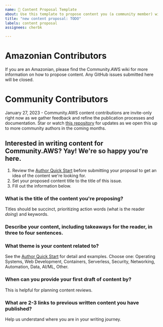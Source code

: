 ```yaml
---
name: 📝 Content Proposal Template
about: Use this template to propose content you (a community member) will write for Community.AWS.
title: "new content proposal: TODO"
labels: content proposal
assignees: cherbk

---
```


# Amazonian Contributors

If you are an Amazonian, please find the Community.AWS wiki for more information on how to propose content. Any GitHub issues submitted here will be closed.

# Community Contributors

January 27, 2023 - Community.AWS content contributions are invite-only right now as we gather feedback and refine the publication processes and documentation. Star or watch [this repository](https://github.com/build-on-aws/content/) for updates as we open this up to more community authors in the coming months.

## Interested in writing content for Community.AWS? Yay! We're so happy you're here.

1. Review the [Author Quick Start](https://github.com/build-on-aws/content/blob/main/AUTHOR_QUICK_START.md) before submitting your proposal to get an idea of the content we're looking for.
2. Set your proposed content title to the title of this issue.
3. Fill out the information below.

### What is the title of the content you're proposing?
Titles should be succinct, prioritizing action words (what is the reader *doing*) and keywords.

### Describe your content, including takeaways for the reader, in three to four sentences.

### What theme is your content related to?
See the [Author Quick Start](https://github.com/build-on-aws/content/blob/main/AUTHOR_QUICK_START.md) for detail and examples. Choose one: Operating Systems, Web Development, Containers, Serverless, Security, Networking, Automation, Data, AI/ML, Other.

### When can you provide your first draft of content by?
This is helpful for planning content reviews.

### What are 2-3 links to previous written content you have published?
Help us understand where you are in your writing journey.
